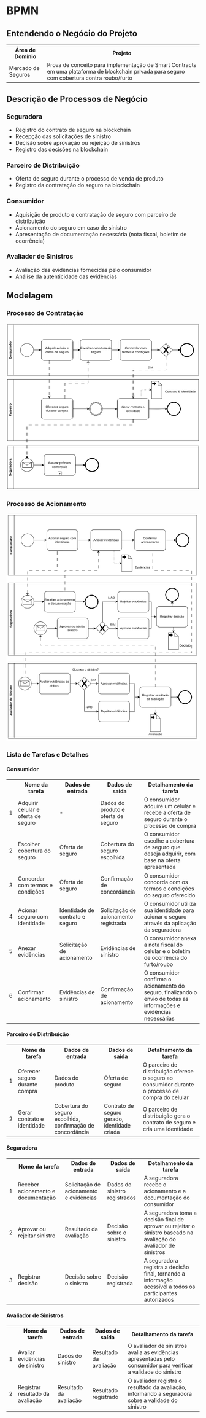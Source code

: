 # BPMN

## Entendendo o Negócio do Projeto

<table>
    <tr>
        <th>Área de Domínio</th>
        <th>Projeto</th>
    <tr>
    <tr>
        <td>Mercado de Seguros</td>
        <td>Prova de conceito para implementação de Smart Contracts em uma plataforma de blockchain privada para seguro com cobertura contra roubo/furto</td>
    </tr>
</table>

## Descrição de Processos de Negócio

### Seguradora

-   Registro do contrato de seguro na blockchain
-   Recepção das solicitações de sinistro
-   Decisão sobre aprovação ou rejeição de sinistros
-   Registro das decisões na blockchain

### Parceiro de Distribuição

-   Oferta de seguro durante o processo de venda de produto
-   Registro da contratação do seguro na blockchain

### Consumidor

-   Aquisição de produto e contratação de seguro com parceiro de distribuição
-   Acionamento do seguro em caso de sinistro
-   Apresentação de documentação necessária (nota fiscal, boletim de ocorrência)

### Avaliador de Sinistros

-   Avaliação das evidências fornecidas pelo consumidor
-   Análise da autenticidade das evidências

## Modelagem

### Processo de Contratação

![BPMN Contratação](assets/bpmn_contratacao_v2.png)

### Processo de Acionamento

![BPMN Acionamento](assets/bpmn_acionamento_v2.png)

### Lista de Tarefas e Detalhes

#### Consumidor

<table>
    <tr>
        <th></th>
        <th>Nome da tarefa</th>
        <th>Dados de entrada</th>
        <th>Dados de saída</th>
        <th>Detalhamento da tarefa</th>
    </tr>
    <tr>
        <td>1</td>
        <td>Adquirir celular e oferta de seguro</td>
        <td>-</td>
        <td>Dados do produto e oferta de seguro</td>
        <td>O consumidor adquire um celular e recebe a oferta de seguro durante o processo de compra</td>
    </tr>
    <tr>
        <td>2</td>
        <td>Escolher cobertura do seguro</td>
        <td>Oferta de seguro</td>
        <td>Cobertura do seguro escolhida</td>
        <td>O consumidor escolhe a cobertura de seguro que deseja adquirir, com base na oferta apresentada</td>
    </tr>
    <tr>
        <td>3</td>
        <td>Concordar com termos e condições</td>
        <td>Oferta de seguro</td>
        <td>Confirmação de concordância</td>
        <td>O consumidor concorda com os termos e condições do seguro oferecido</td>
    </tr>
    <tr>
        <td>4</td>
        <td>Acionar seguro com identidade</td>
        <td>Identidade de contrato e seguro</td>
        <td>Solicitação de acionamento registrada</td>
        <td>O consumidor utiliza sua identidade para acionar o seguro através da aplicação da seguradora</td>
    </tr>
    <tr>
        <td>5</td>
        <td>Anexar evidências</td>
        <td>Solicitação de acionamento</td>
        <td>Evidências de sinistro</td>
        <td>O consumidor anexa a nota fiscal do celular e o boletim de ocorrência do furto/roubo</td>
    </tr>
    <tr>
        <td>6</td>
        <td>Confirmar acionamento</td>
        <td>Evidências de sinistro</td>
        <td>Confirmação de acionamento</td>
        <td>O consumidor confirma o acionamento do seguro, finalizando o envio de todas as informações e evidências necessárias</td>
    </tr>
</table>

#### Parceiro de Distribuição

<table>
    <tr>
        <th></th>
        <th>Nome da tarefa</th>
        <th>Dados de entrada</th>
        <th>Dados de saída</th>
        <th>Detalhamento da tarefa</th>
    </tr>
    <tr>
        <td>1</td>
        <td>Oferecer seguro durante compra</td>
        <td>Dados do produto</td>
        <td>Oferta de seguro</td>
        <td>O parceiro de distribuição oferece o seguro ao consumidor durante o processo de compra do celular</td>
    </tr>
    <tr>
        <td>2</td>
        <td>Gerar contrato e identidade</td>
        <td>Cobertura do seguro escolhida, confirmação de concordância</td>
        <td>Contrato de seguro gerado, identidade criada</td>
        <td>O parceiro de distribuição gera o contrato de seguro e cria uma identidade</td>
    </tr> 
</table>

#### Seguradora

<table>
    <tr>
        <th></th>
        <th>Nome da tarefa</th>
        <th>Dados de entrada</th>
        <th>Dados de saída</th>
        <th>Detalhamento da tarefa</th>
    </tr>
    <tr>
        <td>1</td>
        <td>Receber acionamento e documentação</td>
        <td>Solicitação de acionamento e evidências</td>
        <td>Dados do sinistro registrados</td>
        <td>A seguradora recebe o acionamento e a documentação do consumidor</td>
    </tr>
    <tr>
        <td>2</td>
        <td>Aprovar ou rejeitar sinistro</td>
        <td>Resultado da avaliação</td>
        <td>Decisão sobre o sinistro</td>
        <td>A seguradora toma a decisão final de aprovar ou rejeitar o sinistro baseado na avaliação do avaliador de sinistros</td>
    </tr>
    <tr>
        <td>3</td>
        <td>Registrar decisão</td>
        <td>Decisão sobre o sinistro</td>
        <td>Decisão registrada</td>
        <td>A seguradora registra a decisão final, tornando a informação acessível a todos os participantes autorizados</td>
    </tr>
</table>

#### Avaliador de Sinistros

<table>
    <tr>
        <th></th>
        <th>Nome da tarefa</th>
        <th>Dados de entrada</th>
        <th>Dados de saída</th>
        <th>Detalhamento da tarefa</th>
    </tr>
    <tr>
        <td>1</td>
        <td>Avaliar evidências de sinistro</td>
        <td>Dados do sinistro</td>
        <td>Resultado da avaliação</td>
        <td>O avaliador de sinistros avalia as evidências apresentadas pelo consumidor para verificar a validade do sinistro</td>
    </tr>
<tr>
    <td>2</td>
    <td>Registrar resultado da avaliação</td>
    <td>Resultado da avaliação</td>
    <td>Resultado registrado</td>
    <td>O avaliador registra o resultado da avaliação, informando a seguradora sobre a validade do sinistro</td>
    </tr> 
</table>
